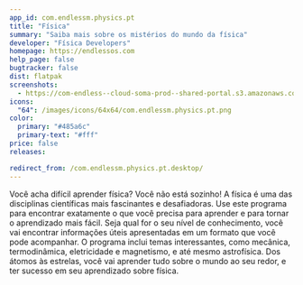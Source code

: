```yaml
---
app_id: com.endlessm.physics.pt
title: "Física"
summary: "Saiba mais sobre os mistérios do mundo da física"
developer: "Física Developers"
homepage: https://endlessos.com
help_page: false
bugtracker: false
dist: flatpak
screenshots:
  - https://com-endless--cloud-soma-prod--shared-portal.s3.amazonaws.com/apps.288.screenshots.4833d83c-589c-44f9-a2ac-c65986962840_20181023205417055.png
icons:
  "64": /images/icons/64x64/com.endlessm.physics.pt.png
color:
  primary: "#485a6c"
  primary-text: "#fff"
price: false
releases:

redirect_from: /com.endlessm.physics.pt.desktop/
---
```


<p>Você acha difícil aprender física? Você não está sozinho! A física é uma das disciplinas científicas mais fascinantes e desafiadoras. Use este programa para encontrar exatamente o que você precisa para aprender e para tornar o aprendizado mais fácil. Seja qual for o seu nível de conhecimento, você vai encontrar informações úteis apresentadas em um formato que você pode acompanhar. O programa inclui temas interessantes, como mecânica, termodinâmica, eletricidade e magnetismo, e até mesmo astrofísica. Dos átomos às estrelas, você vai aprender tudo sobre o mundo ao seu redor, e ter sucesso em seu aprendizado sobre física.</p>